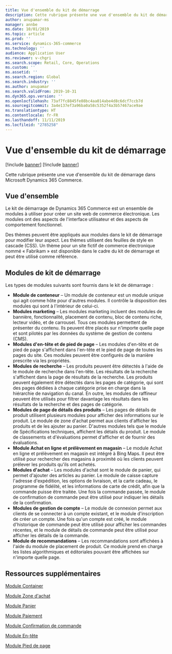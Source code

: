 ```yaml
---
title: Vue d'ensemble du kit de démarrage
description: Cette rubrique présente une vue d'ensemble du kit de démarrage dans Microsoft Dynamics 365 Commerce.
author: anupamar-ms
manager: annbe
ms.date: 10/01/2019
ms.topic: article
ms.prod: ''
ms.service: dynamics-365-commerce
ms.technology: ''
audience: Application User
ms.reviewer: v-chgri
ms.search.scope: Retail, Core, Operations
ms.custom: ''
ms.assetid: ''
ms.search.region: Global
ms.search.industry: ''
ms.author: anupamar
ms.search.validFrom: 2019-10-31
ms.dyn365.ops.version: ''
ms.openlocfilehash: 73af7fc8845fe08bc4aa014abe4d8c6dcf7ccb7d
ms.sourcegitcommit: 3a4e137ef3a96ba0a58c5352f4a3b57467ace9ae
ms.translationtype: HT
ms.contentlocale: fr-FR
ms.lasthandoff: 11/11/2019
ms.locfileid: "2785258"
---
```

# <a name="starter-kit-overview"></a>Vue d'ensemble du kit de démarrage

[!include [banner](includes/preview-banner.md)]
[!include [banner](includes/banner.md)]

Cette rubrique présente une vue d'ensemble du kit de démarrage dans Microsoft Dynamics 365 Commerce.

## <a name="overview"></a>Vue d'ensemble

Le kit de démarrage de Dynamics 365 Commerce est un ensemble de modules à utiliser pour créer un site web de commerce électronique. Les modules ont des aspects de l'interface utilisateur et des aspects de comportement fonctionnel.

Des thèmes peuvent être appliqués aux modules dans le kit de démarrage pour modifier leur aspect. Les thèmes utilisent des feuilles de style en cascade (CSS). Un thème pour un site fictif de commerce électronique nommé « Fabrikam » est disponible dans le cadre du kit de démarrage et peut être utilisé comme référence.

## <a name="starter-kit-modules"></a>Modules de kit de démarrage

Les types de modules suivants sont fournis dans le kit de démarrage :

- **Module de conteneur** – Un module de conteneur est un module unique qui agit comme hôte pour d'autres modules. Il contrôle la disposition des modules qui sont à l'intérieur de celui-ci.
- **Modules marketing** – Les modules marketing incluent des modules de bannière, fonctionnalité, placement de contenu, bloc de contenu riche, lecteur vidéo, et de carrousel. Tous ces modules permettent de présenter du contenu. Ils peuvent être placés sur n'importe quelle page et sont pilotés par les données du système de gestion de contenu (CMS).
- **Modules d'en-tête et de pied de page** – Les modules d'en-tête et de pied de page s'affichent dans l'en-tête et le pied de page de toutes les pages du site. Ces modules peuvent être configurés de la manière prescrite via les propriétés.
- **Modules de recherche** – Les produits peuvent être détectés à l'aide de le module de recherche dans l'en-tête. Les résultats de la recherche s'affichent dans la page de résultats de la recherche. Les produits peuvent également être détectés dans les pages de catégorie, qui sont des pages dédiées à chaque catégorie prise en charge dans la hiérarchie de navigation du canal. En outre, les modules de raffineur peuvent être utilisés pour filtrer davantage les résultats dans les résultats de la recherche et des pages de catégorie.
- **Modules de page de détails des produits** – Les pages de détails de produit utilisent plusieurs modules pour afficher des informations sur le produit. Le module de zone d'achat permet aux clients d'afficher les produits et de les ajouter au panier. D'autres modules tels que le module de Spécifications techniques, affichent les détails du produit. Le module de classements et d'évaluations permet d'afficher et de fournir des évaluations.
- **Module Achat en ligne et prélèvement en magasin** – Le module Achat en ligne et prélèvement en magasin est intégré à Bing Maps. Il peut être utilisé pour rechercher des magasins à proximité où les clients peuvent prélever les produits qu'ils ont achetés.
- **Modules d'achat** – Les modules d'achat sont le module de panier, qui permet d'ajouter des articles au panier. Le module de caisse capture l'adresse d'expédition, les options de livraison, et la carte cadeau, le programme de fidélité, et les informations de carte de crédit, afin que la commande puisse être traitée. Une fois la commande passée, le module de confirmation de commande peut être utilisé pour indiquer les détails de la confirmation.
- **Modules de gestion de compte** – Le module de connexion permet aux clients de se connecter à un compte existant, et le module d'inscription de créer un compte. Une fois qu'un compte est créé, le module d'historique de commande peut être utilisé pour afficher les commandes récentes, et le module de détails de commande peut être utilisé pour afficher les détails de la commande.
- **Module de recommandations** – Les recommandations sont affichées à l'aide du module de placement de produit. Ce module prend en charge les listes algorithmiques et éditoriales pouvant être affichées sur n'importe quelle page.

## <a name="additional-resources"></a>Ressources supplémentaires

[Module Container](add-container-module.md)

[Module Zone d'achat](add-buy-box.md)

[Module Panier](add-cart-module.md)

[Module Paiement](add-checkout-module.md)

[Module Confirmation de commande](order-confirmation-module.md)

[Module En-tête](author-header-module.md)

[Module Pied de page](author-footer-module.md)
